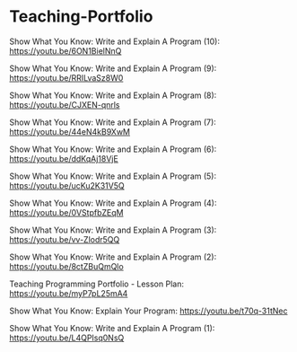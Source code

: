 # Teaching-Portfolio

Show What You Know: Write and Explain A Program (10): https://youtu.be/6ON1BielNnQ

Show What You Know: Write and Explain A Program (9): https://youtu.be/RRILvaSz8W0

Show What You Know: Write and Explain A Program (8): https://youtu.be/CJXEN-qnrls

Show What You Know: Write and Explain A Program (7): https://youtu.be/44eN4kB9XwM

Show What You Know: Write and Explain A Program (6): https://youtu.be/ddKqAj18VjE

Show What You Know: Write and Explain A Program (5): https://youtu.be/ucKu2K31V5Q

Show What You Know: Write and Explain A Program (4): https://youtu.be/0VStpfbZEqM

Show What You Know: Write and Explain A Program (3): https://youtu.be/vv-Zlodr5QQ

Show What You Know: Write and Explain A Program (2): https://youtu.be/8ctZBuQmQlo

Teaching Programming Portfolio - Lesson Plan: https://youtu.be/myP7pL25mA4

Show What You Know: Explain Your Program: https://youtu.be/t70q-31tNec

Show What You Know: Write and Explain A Program (1): https://youtu.be/L4QPIsq0NsQ
